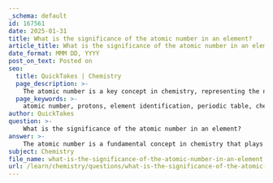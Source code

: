 ```yaml
---
_schema: default
id: 167561
date: 2025-01-31
title: What is the significance of the atomic number in an element?
article_title: What is the significance of the atomic number in an element?
date_format: MMM DD, YYYY
post_on_text: Posted on
seo:
  title: QuickTakes | Chemistry
  page_description: >-
    The atomic number is a key concept in chemistry, representing the number of protons in an element's nucleus, crucial for element identification, influencing chemical properties and behaviors, and serving as the basis for the organization of the periodic table.
  page_keywords: >-
    atomic number, protons, element identification, periodic table, chemical properties, electron configuration, isotopes, atomic mass, chemistry foundation, element stability
author: QuickTakes
question: >-
    What is the significance of the atomic number in an element?
answer: >-
    The atomic number is a fundamental concept in chemistry that plays a crucial role in identifying elements and understanding their properties. It is defined as the number of protons present in the nucleus of an atom of an element, denoted by the symbol 'Z'. Each element has a unique atomic number, meaning that no two elements can share the same atomic number. For example, hydrogen has an atomic number of 1, indicating it has one proton, while carbon has an atomic number of 6, which means it has six protons.\n\nHere are several key points regarding the significance of the atomic number:\n\n1. **Element Identification**: The atomic number is the primary means of identifying an element. It determines the element's identity and is the basis for the organization of the periodic table, which is arranged in order of increasing atomic number.\n\n2. **Chemical Properties**: The atomic number influences the electron configuration of an atom, which in turn affects its chemical properties and behavior. Elements with similar atomic numbers often exhibit similar chemical characteristics, leading to the classification of elements into groups or families in the periodic table.\n\n3. **Stability and Isotopes**: While the atomic number defines the element, the number of neutrons (which, along with protons, contributes to the atomic mass) can affect the stability of the nucleus. Isotopes of an element have the same atomic number but different mass numbers due to varying neutron counts, which can influence their stability and radioactivity.\n\n4. **Foundation of Modern Chemistry**: The atomic number is essential for understanding the structure of atoms and the nature of elements. It serves as a cornerstone for various fields of chemistry, including organic, inorganic, and physical chemistry.\n\n5. **Role in the Periodic Table**: The atomic number is used to organize elements in the periodic table. As you move from left to right across a period, the atomic number increases, which also influences the properties of the elements. This systematic arrangement allows for a better understanding of the relationships between different elements.\n\nIn summary, the atomic number is not only a unique identifier for each element but also a critical factor in determining the chemical properties, behavior, and stability of atoms. Its role in the organization of the periodic table further underscores its significance in the study of chemistry.
subject: Chemistry
file_name: what-is-the-significance-of-the-atomic-number-in-an-element.md
url: /learn/chemistry/questions/what-is-the-significance-of-the-atomic-number-in-an-element
---
```


&nbsp;